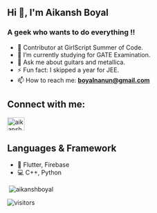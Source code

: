 ## Hi 👋, I'm Aikansh Boyal
<h3>A geek who wants to do everything !!  </h3> 



- 🔭 Contributor at GirlScript Summer of Code.
- 🌱 I’m currently studying for GATE Examination.
- 💬 Ask me about guitars and metallica. 
- ⚡ Fun fact: I skipped a year for JEE. 
- 📫 How to reach me: **boyalnanun@gmail.com**

## Connect with me:
<p align="left">
<a href="https://www.linkedin.com/in/aikansh-boyal-01811b200/" target="blank"><img align="center" src="https://cdn.jsdelivr.net/npm/simple-icons@3.0.1/icons/linkedin.svg" alt="aikanshboyal" height="30" width="40" /></a>
</p>

## Languages & Framework
* 📱 Flutter, Firebase
* 💻 C++, Python

<p>&nbsp;<img align="center" src="https://github-readme-stats.vercel.app/api?username=aikanshboyal&show_icons=true&theme=radical" alt="aikanshboyal" /></p>


![visitors](https://visitor-badge.laobi.icu/badge?page_id=aikanshboyal.aikanshboyal)


